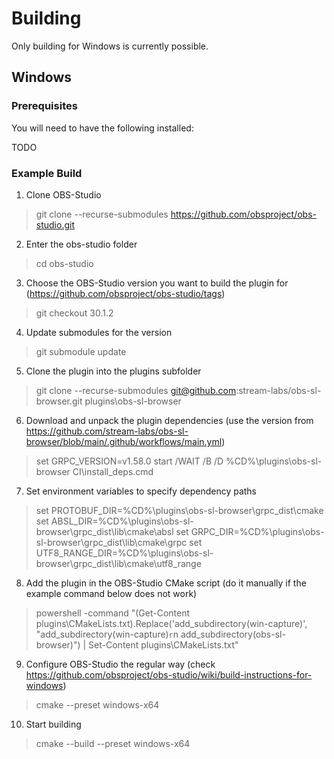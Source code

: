# Building
Only building for Windows is currently possible.

## Windows

### Prerequisites
You will need to have the following installed:

TODO

### Example Build
1. Clone OBS-Studio
> git clone --recurse-submodules https://github.com/obsproject/obs-studio.git
2. Enter the obs-studio folder
> cd obs-studio
3. Choose the OBS-Studio version you want to build the plugin for (https://github.com/obsproject/obs-studio/tags)
> git checkout 30.1.2
4. Update submodules for the version
> git submodule update
5. Clone the plugin into the plugins subfolder
> git clone --recurse-submodules git@github.com:stream-labs/obs-sl-browser.git plugins\obs-sl-browser
6. Download and unpack the plugin dependencies (use the version from https://github.com/stream-labs/obs-sl-browser/blob/main/.github/workflows/main.yml)
> set GRPC_VERSION=v1.58.0
> start /WAIT /B /D %CD%\plugins\obs-sl-browser CI\install_deps.cmd
7. Set environment variables to specify dependency paths
> set PROTOBUF_DIR=%CD%\plugins\obs-sl-browser\grpc_dist\cmake
> set ABSL_DIR=%CD%\plugins\obs-sl-browser\grpc_dist\lib\cmake\absl
> set GRPC_DIR=%CD%\plugins\obs-sl-browser\grpc_dist\lib\cmake\grpc
> set UTF8_RANGE_DIR=%CD%\plugins\obs-sl-browser\grpc_dist\lib\cmake\utf8_range
8. Add the plugin in the OBS-Studio CMake script (do it manually if the example command below does not work)
> powershell -command "(Get-Content plugins\CMakeLists.txt).Replace('add_subdirectory(win-capture)', \"add_subdirectory(win-capture)`r`n    add_subdirectory(obs-sl-browser)\") | Set-Content plugins\CMakeLists.txt"
9. Configure OBS-Studio the regular way (check https://github.com/obsproject/obs-studio/wiki/build-instructions-for-windows)
> cmake --preset windows-x64
10. Start building
> cmake --build --preset windows-x64
